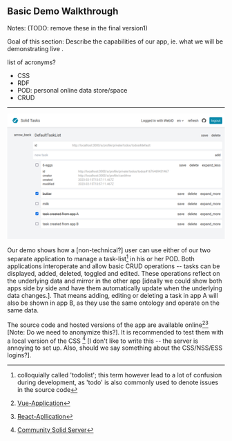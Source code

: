 ## Basic Demo Walkthrough

Notes: (TODO: remove these in the final version1)

Goal of this section: Describe the capabilities of our app, ie. what we will be demonstrating live .

list of acronyms?
- CSS
- RDF
- POD: personal online data store/space
- CRUD

----

![vue_demo_screenshot](../assets/screenshots/vue_demo_screenshot.png)

Our demo shows how a [non-technical?] user can use either of our two separate application to manage a task-list[^4] in his or her POD. Both applications interoperate and allow basic CRUD operations -- tasks can be displayed, added, deleted, toggled and edited. These operations reflect on the underlying data and mirror in the other app [ideally we could show both apps side by side and have them automatically update when the underlying data changes.]. That means adding, editing or deleting a task in app A will also be shown in app B, as they use the same ontology and operate on the same data.

The source code and hosted versions of the app are available online[^1][^2] [Note: Do we need to anonymize this?]. It is recommended to test them with a local version of the CSS [^3] [I don't like to write this -- the server is annoying to set up. Also, should we say something about the CSS/NSS/ESS logins?].

[^1]: [Vue-Application](https://github.com/SolidLabResearch/solid-todo-app-vue)
[^2]: [React-Apllication](https://github.com/SolidLabResearch/solid-todo-app-react)
[^3]: [Community Solid Server](https://github.com/CommunitySolidServer/CommunitySolidServer)
[^4]: colloquially called 'todolist'; this term however lead to a lot of confusion during development, as 'todo' is also commonly used to denote issues in the source code

